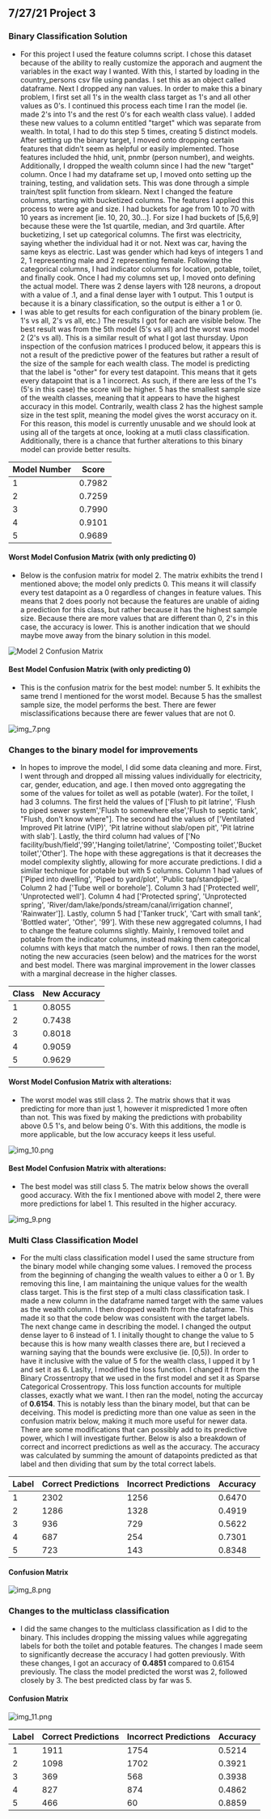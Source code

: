 ## 7/27/21 Project 3

### Binary Classification Solution
- For this project I used the feature columns script. I chose this dataset because of the ability to really customize the apporach and augment the variables in the exact way I wanted. With this, I started by loading in the country_persons csv file using pandas. I set this as an object called dataframe. Next I dropped any nan values. In order to make this a binary problem, I first set all 1's in the wealth class target as 1's and all other values as 0's. I continued this process each time I ran the model (ie. made 2's into 1's and the rest 0's for each wealth class value). I added these new values to a column entitled "target" which was separate from wealth. In total, I had to do this step 5 times, creating 5 distinct models. After setting up the binary target, I moved onto dropping certain features that didn't seem as helpful or easily implemented. Those features included the hhid, unit, pnmbr (person number), and weights. Additionally, I dropped the wealth column since I had the new "target" column. Once I had my dataframe set up, I moved onto setting up the training, testing, and validation sets. This was done through a simple train/test split function from sklearn. Next I changed the feature columns, starting with bucketized columns. The features I applied this process to were age and size. I had buckets for age from 10 to 70 with 10 years as increment [ie. 10, 20, 30...]. For size I had buckets of [5,6,9] because these were the 1st quartile, median, and 3rd quartile. After bucketizing, I set up categorical columns. The first was electricity, saying whether the individual had it or not. Next was car, having the same keys as electric. Last was gender which had keys of integers 1 and 2, 1 representing male and 2 representing female. Following the categorical columns, I had indicator columns for location, potable, toilet, and finally cook. Once I had my columns set up, I moved onto defining the actual model. There was 2 dense layers with 128 neurons, a dropout with a value of .1, and a final dense layer with 1 output. This 1 output is because it is a binary classification, so the output is either a 1 or 0.
- I was able to get results for each configuration of the binary problem (ie. 1's vs all, 2's vs all, etc.) The results I got for each are visible below. The best result was from the 5th model (5's vs all) and the worst was model 2 (2's vs all). This is a similar result of what I got last thursday. Upon inspection of the confusion matrices I produced below, it appears this is not a result of the predictive power of the features but rather a result of the size of the sample for each wealth class. The model is predicting that the label is "other" for every test datapoint. This means that it gets every datapoint that is a 1 incorrect. As such, if there are less of the 1's (5's in this case) the score will be higher. 5 has the smallest sample size of the wealth classes, meaning that it appears to have the highest accuracy in this model. Contrarily, wealth class 2 has the highest sample size in the test split, meaning the model gives the worst accuracy on it. For this reason, this model is currently unusable and we should look at using all of the targets at once, looking at a mutli class classification. Additionally, there is a chance that further alterations to this binary model can provide better results.

|Model Number| Score|
|-----|------|
| 1 | 0.7982 |
| 2 | 0.7259 |
| 3 | 0.7990 |
| 4 | 0.9101 |
| 5 | 0.9689 |


#### Worst Model Confusion Matrix (with only predicting 0)
- Below is the confusion matrix for model 2. The matrix exhibits the trend I mentioned above; the model only predicts 0. This means it will classify every test datapoint as a 0 regardless of changes in feature values. This means that 2 does poorly not because the features are unable of aiding a prediction for this class, but rather because it has the highest sample size. Because there are more values that are different than 0, 2's in this case, the accuracy is lower. This is another indication that we should maybe move away from the binary solution in this model.

![Model 2 Confusion Matrix](model_2_confusion.png)
#### Best Model Confusion Matrix (with only predicting 0)
- This is the confusion matrix for the best model: number 5. It exhibits the same trend I mentioned for the worst model. Because 5 has the smallest sample size, the model performs the best. There are fewer misclassifications because there are fewer values that are not 0.

![img_7.png](img_7.png)

### Changes to the binary model for improvements
- In hopes to improve the model, I did some data cleaning and more. First, I went through and dropped all missing values individually for electricity, car, gender, education, and age. I then moved onto aggregating the some of the values for toilet as well as potable (water). For the toilet, I had 3 columns. The first held the values of ['Flush to pit latrine', 'Flush to piped sewer system','Flush to somewhere else','Flush to septic tank', "Flush, don't know where"]. The second had the values of ['Ventilated Improved Pit latrine (VIP)', 'Pit latrine without slab/open pit', 'Pit latrine with slab']. Lastly, the third column had values of ['No facility/bush/field','99','Hanging toilet/latrine', 'Composting toilet','Bucket toilet','Other']. The hope with these aggregations is that it decreases the model complexity slightly, allowing for more accurate predictions. I did a similar technique for potable but with 5 columns. Column 1 had values of ['Piped into dwelling', 'Piped to yard/plot', 'Public tap/standpipe']. Column 2 had ['Tube well or borehole']. Column 3 had ['Protected well', 'Unprotected well']. Column 4 had ['Protected spring', 'Unprotected spring', 'River/dam/lake/ponds/stream/canal/irrigation channel', 'Rainwater']]. Lastly, column 5 had ['Tanker truck', 'Cart with small tank', 'Bottled water', 'Other', '99']. With these new aggregated columns, I had to change the feature columns slightly. Mainly, I removed toilet and potable from the indicator columns, instead making them categorical columns with keys that match the number of rows. I then ran the model, noting the new accuracies (seen below) and the matrices for the worst and best model. There was marginal improvement in the lower classes with a marginal decrease in the higher classes.

| Class | New Accuracy |
| ---- | ---- |
| 1 | 0.8055 |
| 2 | 0.7438 |
| 3 | 0.8018 |
| 4 | 0.9059 |
| 5 | 0.9629 |

#### Worst Model Confusion Matrix with alterations:
- The worst model was still class 2. The matrix shows that it was predicting for more than just 1, however it mispredicted 1 more often than not. This was fixed by making the predictions with probability above 0.5 1's, and below being 0's. With this additions, the modle is more applicable, but the low accuracy keeps it less useful.

![img_10.png](img_10.png)

#### Best Model Confusion Matrix with alterations:
- The best model was still class 5. The matrix below shows the overall good accuracy. With the fix I mentioned above with model 2, there were more predictions for label 1. This resulted in the higher accuracy.

![img_9.png](img_9.png)

### Multi Class Classification Model
- For the multi class classification model I used the same structure from the binary model while changing some values. I removed the process from the beginning of changing the wealth values to either a 0 or 1. By removing this line, I am maintaining the unique values for the wealth class target. This is the first step of a multi class classification task. I made a new column in the dataframe named target with the same values as the wealth column. I then dropped wealth from the dataframe. This made it so that the code below was consistent with the target labels. The next change came in describing the model. I changed the output dense layer to 6 instead of 1. I initally thought to change the value to 5 because this is how many wealth classes there are, but I recieved a warning saying that the bounds were exclusive (ie. [0,5)). In order to have it inclusive with the value of 5 for the wealth class, I upped it by 1 and set it as 6. Laslty, I modified the loss function. I changed it from the Binary Crossentropy that we used in the first model and set it as Sparse Categorical Crossentropy. This loss function accounts for multiple classes, exactly what we want. I then ran the model, noting the accurcay of __0.6154__. This is notably less than the binary model, but that can be deceiving. This model is predicting more than one value as seen in the confusion matrix below, making it much more useful for newer data. There are some modifications that can possibly add to its predictive power, which I will investigate further. Below is also a breakdown of correct and incorrect predictions as well as the accuracy. The accuracy was calculated by summing the amount of datapoints predicted as that label and then dividing that sum by the total correct labels.


| Label | Correct Predictions | Incorrect Predictions | Accuracy |
| ------- | ------ | ------- | ----- |
| 1 | 2302 | 1256 | 0.6470 |
| 2 | 1286 | 1328 | 0.4919 |
| 3 | 936 | 729 | 0.5622 |
| 4 | 687 | 254 | 0.7301 |
| 5 | 723 | 143 | 0.8348 |

#### Confusion Matrix
![img_8.png](img_8.png)

### Changes to the multiclass classification
- I did the same changes to the multiclass classification as I did to the binary. This includes dropping the missing values while aggregating labels for both the toilet and potable features. The changes I made seem to significantly decrease the accuracy I had gotten previously. With these changes, I got an accuracy of __0.4851__ compared to 0.6154 previously. The class the model predicted the worst was 2, followed closely by 3. The best predicted class by far was 5.

#### Confusion Matrix
![img_11.png](img_11.png)

| Label | Correct Predictions | Incorrect Predictions | Accuracy |
| ------- | ------ | -------| ----- |
| 1 | 1911 | 1754 | 0.5214 |
| 2 | 1098 | 1702 | 0.3921 |
| 3 | 369 | 568 | 0.3938 |
| 4 | 827 | 874 | 0.4862 |
| 5 | 466 | 60 | 0.8859 |
